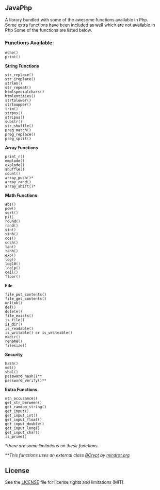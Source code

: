 ## JavaPhp ##
A library bundled with some of the awesome functions available in Php.
Some extra functions have been included as well which are not available in Php
Some of the functions are listed below.
### Functions Available: ###

    echo()
    print()
**String Functions**

    str_replace()
    str_ireplace()
    strlen()
    str_repeat()
    htmlspecialchars()
    htmlentities()
    strtolower()
    strtoupper()
    trim()
    strpos()
    stripos()
    substr()
    str_shuffle()
    preg_match()
    preg_replace()
    preg_split()
**Array Functions**

    print_r()
    emplode()
    explode()
    shuffle()
    count()
    array_push()*
    array_rand()
    array_shift()*
**Math Functions**

    abs()
    pow()
    sqrt()
    pi()
    round()
    rand()
    sin()
    sinh()
    cos()
    cosh()
    tan()
    tanh()
    exp()
    log()
    log10()
    log1p()
    ceil()
    floor()
**File**

    file_put_contents()
    file_get_contents()
    unlink()
    del()
    delete()
    file_exists()
    is_file()
    is_dir()
    is_readable()
    is_writable() or is_writeable()
    mkdir()
    rename()
    filesize()
**Security**

    hash()
    md5()
    sha1()
    password_hash()**
    password_verify()**
**Extra Functions**

    nth_occurance()
    get_str_berween()
    get_random_string()
    get_input()
    get_input_int()
    get_input_float()
    get_input_double()
    get_input_long()
    get_input_char()
    is_prime()
**there are some limitations on these functions.*

***This functions uses an external class [BCrypt](http://www.mindrot.org/projects/jBCrypt/) by [mindrot.org](http://www.mindrot.org)*
## License

See the [LICENSE](LICENSE.md) file for license rights and limitations (MIT).